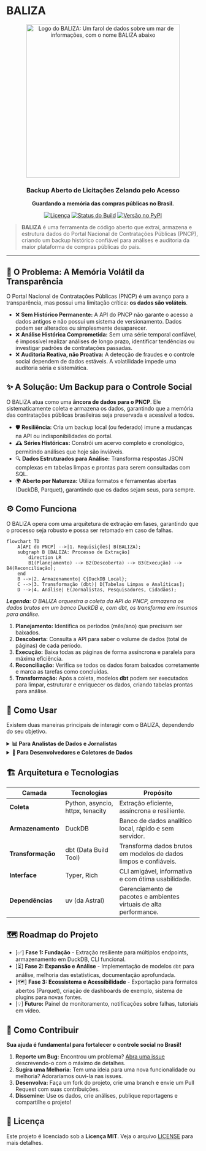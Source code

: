 # BALIZA

<div align="center">
  <img src="https://raw.githubusercontent.com/franklinbaldo/baliza/blob/main/logo.png" alt="Logo do BALIZA: Um farol de dados sobre um mar de informações, com o nome BALIZA abaixo" width="400">
  <br>
  <h3>Backup Aberto de Licitações Zelando pelo Acesso</h3>
  <p><strong>Guardando a memória das compras públicas no Brasil.</strong></p>
  <p>
    <a href="https://github.com/franklinbaldo/baliza/blob/main/LICENSE"><img src="https://img.shields.io/github/license/franklinbaldo/baliza?style=for-the-badge" alt="Licença"></a>
    <a href="https://github.com/franklinbaldo/baliza/actions/workflows/baliza_daily_run.yml"><img src="https://img.shields.io/github/actions/workflow/status/franklinbaldo/baliza/baliza_daily_run.yml?branch=main&label=Build%20Di%C3%A1rio&style=for-the-badge" alt="Status do Build"></a>
    <a href="https://pypi.org/project/baliza/"><img src="https://img.shields.io/pypi/v/baliza?style=for-the-badge" alt="Versão no PyPI"></a>
  </p>
</div>

> **BALIZA** é uma ferramenta de código aberto que extrai, armazena e estrutura dados do Portal Nacional de Contratações Públicas (PNCP), criando um backup histórico confiável para análises e auditoria da maior plataforma de compras públicas do país.

---

## 🎯 O Problema: A Memória Volátil da Transparência

O Portal Nacional de Contratações Públicas (PNCP) é um avanço para a transparência, mas possui uma limitação crítica: **os dados são voláteis**.

-   ❌ **Sem Histórico Permanente:** A API do PNCP não garante o acesso a dados antigos e não possui um sistema de versionamento. Dados podem ser alterados ou simplesmente desaparecer.
-   ❌ **Análise Histórica Comprometida:** Sem uma série temporal confiável, é impossível realizar análises de longo prazo, identificar tendências ou investigar padrões de contratações passadas.
-   ❌ **Auditoria Reativa, não Proativa:** A detecção de fraudes e o controle social dependem de dados estáveis. A volatilidade impede uma auditoria séria e sistemática.

## ✨ A Solução: Um Backup para o Controle Social

O BALIZA atua como uma **âncora de dados para o PNCP**. Ele sistematicamente coleta e armazena os dados, garantindo que a memória das contratações públicas brasileiras seja preservada e acessível a todos.

-   🛡️ **Resiliência:** Cria um backup local (ou federado) imune a mudanças na API ou indisponibilidades do portal.
-   🕰️ **Séries Históricas:** Constrói um acervo completo e cronológico, permitindo análises que hoje são inviáveis.
-   🔍 **Dados Estruturados para Análise:** Transforma respostas JSON complexas em tabelas limpas e prontas para serem consultadas com SQL.
-   🌍 **Aberto por Natureza:** Utiliza formatos e ferramentas abertas (DuckDB, Parquet), garantindo que os dados sejam seus, para sempre.

## ⚙️ Como Funciona

O BALIZA opera com uma arquitetura de extração em fases, garantindo que o processo seja robusto e possa ser retomado em caso de falhas.

```mermaid
flowchart TD
    A[API do PNCP] -->|1. Requisições| B(BALIZA);
    subgraph B [BALIZA: Processo de Extração]
        direction LR
        B1(Planejamento) --> B2(Descoberta) --> B3(Execução) --> B4(Reconciliação);
    end
    B -->|2. Armazenamento| C{DuckDB Local};
    C -->|3. Transformação (dbt)| D[Tabelas Limpas e Analíticas];
    D -->|4. Análise| E(Jornalistas, Pesquisadores, Cidadãos);
```
_**Legenda:** O BALIZA orquestra a coleta da API do PNCP, armazena os dados brutos em um banco DuckDB e, com dbt, os transforma em insumos para análise._

1.  **Planejamento:** Identifica os períodos (mês/ano) que precisam ser baixados.
2.  **Descoberta:** Consulta a API para saber o volume de dados (total de páginas) de cada período.
3.  **Execução:** Baixa todas as páginas de forma assíncrona e paralela para máxima eficiência.
4.  **Reconciliação:** Verifica se todos os dados foram baixados corretamente e marca as tarefas como concluídas.
5.  **Transformação:** Após a coleta, modelos **dbt** podem ser executados para limpar, estruturar e enriquecer os dados, criando tabelas prontas para análise.

## 🚀 Como Usar

Existem duas maneiras principais de interagir com o BALIZA, dependendo do seu objetivo.

<!-- Início dos Tabs -->
<details>
<summary><strong>📊 Para Analistas de Dados e Jornalistas</strong></summary>

Seu objetivo é analisar os dados já coletados. Você pode acessar diretamente o banco de dados gerado pelo projeto.

**Pré-requisitos:**
- Python e DuckDB (`pip install duckdb pandas`)

**Exemplo de Análise Rápida:**
```python
import duckdb

# Conecte-se ao banco de dados (baixe-o de uma execução do projeto)
con = duckdb.connect('data/baliza.duckdb')

# Exemplo: Contar o número de compras por UF
resultado = con.sql("""
    SELECT
        json_extract_string(data, '$.municipio.uf.sigla') AS uf,
        COUNT(1) AS total_compras
    FROM psa.pncp_raw_responses
    WHERE
        endpoint = 'compras' AND uf IS NOT NULL
    GROUP BY uf
    ORDER BY total_compras DESC;
""").to_df()

print(resultado)
```
- ✅ **SQL direto nos dados:** Use a sintaxe SQL que você já conhece.
- ✅ **Integração total:** Funciona perfeitamente com Pandas, Jupyter Notebooks, e outras ferramentas do ecossistema PyData.
- ✅ **Dados brutos e transformados:** Acesse tanto a resposta original da API quanto as tabelas já limpas.

</details>

<details>
<summary><strong>🔧 Para Desenvolvedores e Coletores de Dados</strong></summary>

Seu objetivo é executar o processo de extração para criar ou atualizar o banco de dados.

**Pré-requisitos:**
- Python 3.11+
- [uv](https://github.com/astral-sh/uv) (um instalador de pacotes Python extremamente rápido)

**Instalação e Execução:**
```bash
# 1. Clone o repositório
git clone https://github.com/franklinbaldo/baliza.git
cd baliza

# 2. Instale as dependências com uv
uv sync

# 3. Execute a extração (isso pode levar horas!)
# Por padrão, extrai de 2021 até o mês atual
uv run baliza extract
```

**Principais Comandos:**
| Comando | Descrição |
|---|---|
| `uv run baliza extract` | Inicia a extração de dados do PNCP. |
| `uv run baliza extract --concurrency 4` | Limita o número de requisições paralelas. |
| `uv run baliza extract --force` | Força a re-extração de dados já existentes. |
| `uv run baliza stats` | Mostra estatísticas sobre os dados já baixados. |

**Federação com Internet Archive:**
Para garantir a longevidade dos dados, o BALIZA pode fazer upload dos arquivos para o Internet Archive. Configure as variáveis de ambiente `IA_KEY` e `IA_SECRET` (como segredos no seu repositório GitHub) para habilitar esta funcionalidade.
```bash
# Este comando faz o upload dos dados para o IA
uv run python src/baliza/ia_federation.py federate
```
</details>
<!-- Fim dos Tabs -->


## 🏗️ Arquitetura e Tecnologias

| Camada | Tecnologias | Propósito |
|---|---|---|
| **Coleta** | Python, asyncio, httpx, tenacity | Extração eficiente, assíncrona e resiliente. |
| **Armazenamento** | DuckDB | Banco de dados analítico local, rápido e sem servidor. |
| **Transformação** | dbt (Data Build Tool) | Transforma dados brutos em modelos de dados limpos e confiáveis. |
| **Interface** | Typer, Rich | CLI amigável, informativa e com ótima usabilidade. |
| **Dependências**| uv (da Astral) | Gerenciamento de pacotes e ambientes virtuais de alta performance. |

## 🗺️ Roadmap do Projeto

-   [✅] **Fase 1: Fundação** - Extração resiliente para múltiplos endpoints, armazenamento em DuckDB, CLI funcional.
-   [⏳] **Fase 2: Expansão e Análise** - Implementação de modelos `dbt` para análise, melhoria das estatísticas, documentação aprofundada.
-   [🗺️] **Fase 3: Ecossistema e Acessibilidade** - Exportação para formatos abertos (Parquet), criação de dashboards de exemplo, sistema de plugins para novas fontes.
-   [💡] **Futuro:** Painel de monitoramento, notificações sobre falhas, tutoriais em vídeo.

## 🙌 Como Contribuir

**Sua ajuda é fundamental para fortalecer o controle social no Brasil!**

1.  **Reporte um Bug:** Encontrou um problema? [Abra uma issue](https://github.com/franklinbaldo/baliza/issues) descrevendo-o com o máximo de detalhes.
2.  **Sugira uma Melhoria:** Tem uma ideia para uma nova funcionalidade ou melhoria? Adoraríamos ouvi-la nas issues.
3.  **Desenvolva:** Faça um fork do projeto, crie uma branch e envie um Pull Request com suas contribuições.
4.  **Dissemine:** Use os dados, crie análises, publique reportagens e compartilhe o projeto!

## 📜 Licença

Este projeto é licenciado sob a **Licença MIT**. Veja o arquivo [LICENSE](LICENSE) para mais detalhes.
